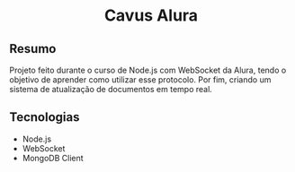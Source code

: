 # <p align="center"> Cavus Alura </p>

## Resumo
Projeto feito durante o curso de Node.js com WebSocket da Alura, tendo o objetivo de aprender como utilizar esse protocolo. Por fim, criando um sistema de atualização de documentos em tempo real.

## Tecnologias
- Node.js
- WebSocket
- MongoDB Client
